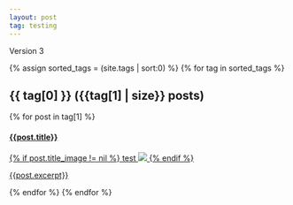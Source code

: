 ```yaml
---
layout: post
tag: testing
---
```

<head>
    <link rel="stylesheet" type="text/css" href="https://markchenyutian.github.io/Markchen_Blog/Asset/css/Unified_Style.css">
</head>

Version 3

{% assign sorted_tags = (site.tags | sort:0) %}
{% for tag in sorted_tags %}
  <h2>{{ tag[0] }} ({{tag[1] | size}} posts)</h2>
    {% for post in tag[1] %}
        <a href="{{site.baseurl}}{{ post.url }}">
            <div class="card">
                <div class="title_container">
                    <h4>{{post.title}}</h4>
                </div>
                <div class="container" style="flex-direction: row; flex-wrap: wrap; flex-flow: space-between; align-items: flex-start; align-contents: flex-start;">
                    {% if post.title_image != nil %}
                        test
                        <img src={{post.title_image}} />
                    {% endif %}
                    <p>{{post.excerpt}}</p>
                </div>
            </div>
        </a>
    {% endfor %}
{% endfor %}